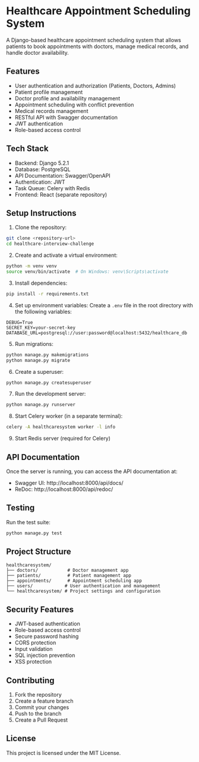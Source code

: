 # Healthcare Appointment Scheduling System

A Django-based healthcare appointment scheduling system that allows patients to book appointments with doctors, manage medical records, and handle doctor availability.

## Features

- User authentication and authorization (Patients, Doctors, Admins)
- Patient profile management
- Doctor profile and availability management
- Appointment scheduling with conflict prevention
- Medical records management
- RESTful API with Swagger documentation
- JWT authentication
- Role-based access control

## Tech Stack

- Backend: Django 5.2.1
- Database: PostgreSQL
- API Documentation: Swagger/OpenAPI
- Authentication: JWT
- Task Queue: Celery with Redis
- Frontend: React (separate repository)

## Setup Instructions

1. Clone the repository:
```bash
git clone <repository-url>
cd healthcare-interview-challenge
```

2. Create and activate a virtual environment:
```bash
python -m venv venv
source venv/bin/activate  # On Windows: venv\Scripts\activate
```

3. Install dependencies:
```bash
pip install -r requirements.txt
```

4. Set up environment variables:
Create a `.env` file in the root directory with the following variables:
```
DEBUG=True
SECRET_KEY=your-secret-key
DATABASE_URL=postgresql://user:password@localhost:5432/healthcare_db
```

5. Run migrations:
```bash
python manage.py makemigrations
python manage.py migrate
```

6. Create a superuser:
```bash
python manage.py createsuperuser
```

7. Run the development server:
```bash
python manage.py runserver
```

8. Start Celery worker (in a separate terminal):
```bash
celery -A healthcaresystem worker -l info
```

9. Start Redis server (required for Celery)

## API Documentation

Once the server is running, you can access the API documentation at:
- Swagger UI: http://localhost:8000/api/docs/
- ReDoc: http://localhost:8000/api/redoc/

## Testing

Run the test suite:
```bash
python manage.py test
```

## Project Structure

```
healthcaresystem/
├── doctors/           # Doctor management app
├── patients/          # Patient management app
├── appointments/      # Appointment scheduling app
├── users/            # User authentication and management
└── healthcaresystem/ # Project settings and configuration
```

## Security Features

- JWT-based authentication
- Role-based access control
- Secure password hashing
- CORS protection
- Input validation
- SQL injection prevention
- XSS protection

## Contributing

1. Fork the repository
2. Create a feature branch
3. Commit your changes
4. Push to the branch
5. Create a Pull Request

## License

This project is licensed under the MIT License. 